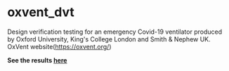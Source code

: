 # oxvent_dvt
Design verification testing for an emergency Covid-19 ventilator produced by Oxford University, King's College London and Smith &amp; Nephew UK.
OxVent website(https://oxvent.org/)

**See the results [here](https://nbviewer.jupyter.org/github/tomfrankkirk/oxvent_dvt/blob/master/analysis/main_analysis.ipynb)**
